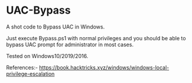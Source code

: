 # UAC-Bypass
A shot code to Bypass UAC in Windows.

Just execute Bypass.ps1 with normal privileges and you should be able to bypass UAC prompt for administrator in most cases.

Tested on Windows10/2019/2016.

References:- 
https://book.hacktricks.xyz/windows/windows-local-privilege-escalation

